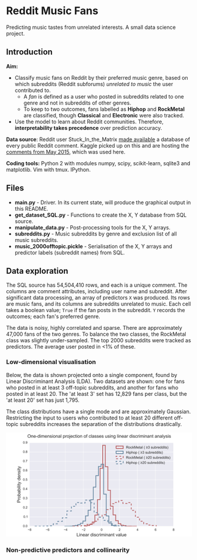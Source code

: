 # Reddit Music Fans

Predicting music tastes from unrelated interests. A small data science project.

## Introduction

**Aim:**

* Classify music fans on Reddit by their preferred music genre, based on which subreddits (Reddit subforums) _unrelated to music_ the user contributed to.
  * A _fan_ is defined as a user who posted in subreddits related to one genre and not in subreddits of other genres.
  * To keep to two outcomes, fans labelled as **Hiphop** and **RockMetal** are classified, though **Classical** and **Electronic** were also tracked.
* Use the model to learn about Reddit communities. Therefore, **interpretability takes precedence** over prediction accuracy.

**Data source**: Reddit user Stuck_In_the_Matrix [made available](https://www.reddit.com/r/datasets/comments/3bxlg7/i_have_every_publicly_available_reddit_comment/) a database of every public Reddit comment. Kaggle picked up on this and are hosting the [comments from May 2015](https://www.kaggle.com/c/reddit-comments-may-2015), which was used here.

**Coding tools:** Python 2 with modules numpy, scipy, scikit-learn, sqlite3 and matplotlib. Vim with tmux. IPython.

## Files

* **main.py** - Driver. In its current state, will produce the graphical output in this README.
* **get_dataset_SQL.py** - Functions to create the X, Y database from SQL source.
* **manipulate_data.py** - Post-processing tools for the X, Y arrays.
* **subreddits.py** - Music subreddits by genre and exclusion list of all music subreddits.
* **music_2000offtopic.pickle** - Serialisation of the X, Y arrays and predictor labels (subreddit names) from SQL.

## Data exploration

The SQL source has 54,504,410 rows, and each is a unique comment. The columns are comment attributes, including user name and subreddit. After significant data processing, an array of predictors `X` was produced. Its rows are music fans, and its columns are subreddits unrelated to music. Each cell takes a boolean value; `True` if the fan posts in the subreddit. `Y` records the outcomes; each fan's preferred genre.

The data is noisy, highly correlated and sparse. There are approximately 47,000 fans of the two genres. To balance the two classes, the RockMetal class was slightly under-sampled. The top 2000 subreddits were tracked as predictors. The average user posted in <1% of these.

### Low-dimensional visualisation

Below, the data is shown projected onto a single component, found by Linear Discriminant Analysis (LDA). Two datasets are shown: one for fans who posted in at least 3 off-topic subreddits, and another for fans who posted in at least 20. The 'at least 3' set has 12,829 fans per class, but the 'at least 20' set has just 1,795.

The class distributions have a single mode and are approximately Gaussian. Restricting the input to users who contributed to at least 20 different off-topic subreddits increases the separation of the distributions drastically.

![Graph of 1D projection of data, by class, using a linear component found by LDA](README_figs/LDA_20vs3.svg)

### Non-predictive predictors and collinearity
